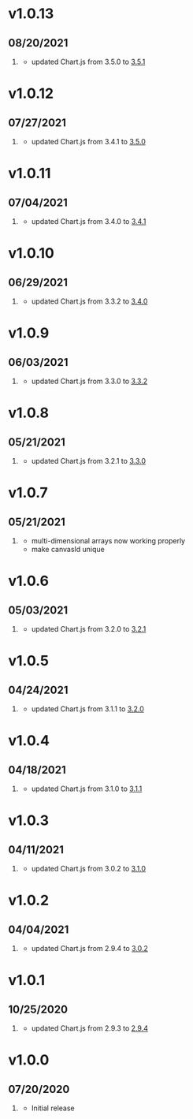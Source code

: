 # v1.0.13
##  08/20/2021

1. [](#improved)
   * updated Chart.js from 3.5.0 to [3.5.1](https://github.com/chartjs/Chart.js/releases/tag/v3.5.1)

# v1.0.12
##  07/27/2021

1. [](#improved)
   * updated Chart.js from 3.4.1 to [3.5.0](https://github.com/chartjs/Chart.js/releases/tag/v3.5.0)

# v1.0.11
##  07/04/2021

1. [](#improved)
   * updated Chart.js from 3.4.0 to [3.4.1](https://github.com/chartjs/Chart.js/releases/tag/v3.4.1)

# v1.0.10
##  06/29/2021

1. [](#improved)
   * updated Chart.js from 3.3.2 to [3.4.0](https://github.com/chartjs/Chart.js/releases/tag/v3.4.0)

# v1.0.9
##  06/03/2021

1. [](#improved)
   * updated Chart.js from 3.3.0 to [3.3.2](https://github.com/chartjs/Chart.js/releases/tag/v3.3.2)

# v1.0.8
##  05/21/2021

1. [](#improved)
   * updated Chart.js from 3.2.1 to [3.3.0](https://github.com/chartjs/Chart.js/releases/tag/v3.3.0)

# v1.0.7
##  05/21/2021

1. [](#bugfix)
   * multi-dimensional arrays now working properly
   * make canvasId unique

# v1.0.6
##  05/03/2021

1. [](#improved)
   * updated Chart.js from 3.2.0 to [3.2.1](https://github.com/chartjs/Chart.js/releases/tag/v3.2.1)

# v1.0.5
##  04/24/2021

1. [](#improved)
   * updated Chart.js from 3.1.1 to [3.2.0](https://github.com/chartjs/Chart.js/releases/tag/v3.2.0)

# v1.0.4
##  04/18/2021

1. [](#improved)
   * updated Chart.js from 3.1.0 to [3.1.1](https://github.com/chartjs/Chart.js/releases/tag/v3.1.1)

# v1.0.3
##  04/11/2021

1. [](#improved)
    * updated Chart.js from 3.0.2 to [3.1.0](https://github.com/chartjs/Chart.js/releases/tag/v3.1.0)

# v1.0.2
##  04/04/2021

1. [](#improved)
    * updated Chart.js from 2.9.4 to [3.0.2](https://github.com/chartjs/Chart.js/releases/tag/v3.0.2)

# v1.0.1
##  10/25/2020

1. [](#improved)
    * updated Chart.js from 2.9.3 to [2.9.4](https://github.com/chartjs/Chart.js/releases/tag/v2.9.4)

# v1.0.0
##  07/20/2020

1. [](#new)
    * Initial release
